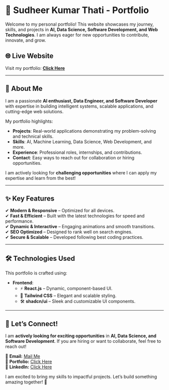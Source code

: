 # 🚀 Sudheer Kumar Thati - Portfolio  

Welcome to my personal portfolio! This website showcases my journey, skills, and projects in **AI, Data Science, Software Development, and Web Technologies**. I am always eager for new opportunities to contribute, innovate, and grow.  

## 🌐 Live Website  

Visit my portfolio: **[Click Here](https://sudheer-port-folio.vercel.app/)**  

---

## 📌 About Me  

I am a passionate **AI enthusiast, Data Engineer, and Software Developer** with expertise in building intelligent systems, scalable applications, and cutting-edge web solutions.  

My portfolio highlights:  
- **Projects**: Real-world applications demonstrating my problem-solving and technical skills.  
- **Skills**: AI, Machine Learning, Data Science, Web Development, and more.  
- **Experience**: Professional roles, internships, and contributions.  
- **Contact**: Easy ways to reach out for collaboration or hiring opportunities.  

I am actively looking for **challenging opportunities** where I can apply my expertise and learn from the best!  

---

## ✨ Key Features  

✔ **Modern & Responsive** – Optimized for all devices.  
✔ **Fast & Efficient** – Built with the latest technologies for speed and performance.  
✔ **Dynamic & Interactive** – Engaging animations and smooth transitions.  
✔ **SEO Optimized** – Designed to rank well on search engines.  
✔ **Secure & Scalable** – Developed following best coding practices.  

---

## 🛠️ Technologies Used  

This portfolio is crafted using:  

- **Frontend**:  
  - ⚡ **React.js** – Dynamic, component-based UI.  
  - 🎨 **Tailwind CSS** – Elegant and scalable styling.  
  - 🛠️ **shadcn/ui** – Sleek and customizable UI components.  

---

## 📩 Let’s Connect!  

I am **actively looking for exciting opportunities** in **AI, Data Science, and Software Development**. If you are hiring or want to collaborate, feel free to reach out!  

📧 **Email:** [Mail Me](mailto:sudheermsdvk@gmail.com)  
🔗 **Portfolio:** [Click Here](https://sudheer-port-folio.vercel.app)  
💼 **LinkedIn:** [Click Here](https://linkedin.com/in/sudheer-kumar-thati)  

I am excited to bring my skills to impactful projects. Let’s build something amazing together! 🚀  
